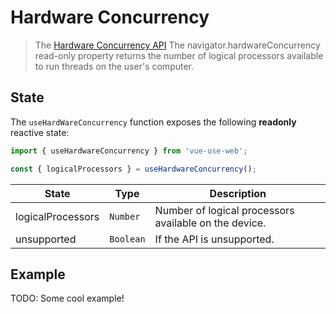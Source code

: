 # Hardware Concurrency

> The [Hardware Concurrency API](https://developer.mozilla.org/en-US/docs/Web/API/NavigatorConcurrentHardware/hardwareConcurrency) The navigator.hardwareConcurrency read-only property returns the number of logical processors available to run threads on the user's computer.

## State

The `useHardWareConcurrency` function exposes the following **readonly** reactive state:

```js
import { useHardwareConcurrency } from 'vue-use-web';

const { logicalProcessors } = useHardwareConcurrency();
```

| State             | Type      | Description                                           |
| ----------------- | --------- | ----------------------------------------------------- |
| logicalProcessors | `Number`  | Number of logical processors available on the device. |
| unsupported       | `Boolean` | If the API is unsupported.                            |

## Example

TODO: Some cool example!
